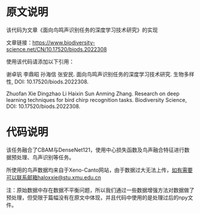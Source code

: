 # 原文说明
该代码为文章《面向鸟鸣声识别任务的深度学习技术研究》的实现


文章链接：https://www.biodiversity-science.net/CN/10.17520/biods.2022308


使用该代码请添加以下引用：


谢卓钒 李鼎昭 孙海信 张安民. 面向鸟鸣声识别任务的深度学习技术研究. 生物多样性, DOI: 10.17520/biods.2022308.


Zhuofan Xie Dingzhao Li Haixin Sun Anming Zhang. Research on deep learning techniques for bird chirp recognition tasks. Biodiversity Science, DOI: 10.17520/biods.2022308.


# 代码说明
该任务融合了CBAM与DenseNet121，使用中心损失函数及鸟声融合特征进行数据预处理、鸟声识别等任务。


所使用的鸟声数据均来自于Xeno-Canto网站，由于数据过大无法上传，如有需要可以联系邮箱haloxxie@stu.xmu.edu.cn


注：原始数据中存在数据不平衡问题，所以我们通过一些数据增强方法对数据做了预处理，但受限于篇幅没有在原文中体现，并且代码中使用的是处理过后的npy文件。
